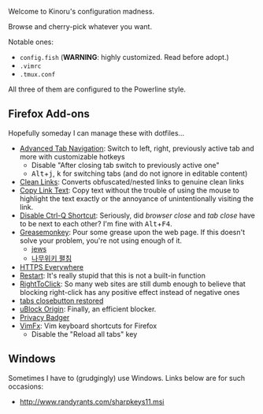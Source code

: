 Welcome to Kinoru's configuration madness.

Browse and cherry-pick whatever you want.

Notable ones:

- `config.fish` (**WARNING**: highly customized. Read before adopt.)
- `.vimrc`
- `.tmux.conf`

All three of them are configured to the Powerline style.

## Firefox Add-ons

Hopefully someday I can manage these with dotfiles…

- [Advanced Tab Navigation](https://addons.mozilla.org/en-US/firefox/addon/advanced-tab-navigation/): Switch to left, right, previously active tab and more with customizable hotkeys
    - Disable "After closing tab switch to previously active one"
    - <kbd>Alt</kbd>+<kbd>j</kbd>, <kbd>k</kbd> for switching tabs (and do not ignore in editable content)
- [Clean Links](https://addons.mozilla.org/en-US/firefox/addon/clean-links/): Converts obfuscated/nested links to genuine clean links
- [Copy Link Text](https://addons.mozilla.org/en-US/firefox/addon/copy-link-text-4750/): Copy text without the trouble of using the mouse to highlight the text exactly or the annoyance of unintentionally visiting the link.
- [Disable Ctrl-Q Shortcut](https://addons.mozilla.org/en-US/firefox/addon/disable-ctrl-q-shortcut/): Seriously, did _browser close_ and _tab close_ have to be next to each other? I'm fine with <kbd>Alt</kbd>+<kbd>F4</kbd>.
- [Greasemonkey](http://www.greasespot.net/): Pour some grease upon the web page. If this doesn't solve your problem, you're not using enough of it.
    - [jews](https://github.com/disjukr/jews)
    - [나무위키 펼침](https://github.com/kinoru/namuwiki-unfold)
- [HTTPS Everywhere](https://www.eff.org/https-everywhere)
- [Restart](https://addons.mozilla.org/en-US/firefox/addon/re-start/): It's really stupid that this is not a built-in function
- [RightToClick](https://addons.mozilla.org/en-US/firefox/addon/righttoclick/): So many web sites are still dumb enough to believe that blocking right-click has any positive effect instead of negative ones
- [tabs closebutton restored](https://addons.mozilla.org/en-US/firefox/addon/tabs-closebutton-restored/)
- [uBlock Origin](https://github.com/gorhill/uBlock): Finally, an efficient blocker.
- [Privacy Badger](https://www.eff.org/privacybadger)
- [VimFx](https://github.com/akhodakivskiy/VimFx): Vim keyboard shortcuts for Firefox
    - Disable the "Reload all tabs" key

## Windows

Sometimes I have to (grudgingly) use Windows. Links below are for such occasions:

- <http://www.randyrants.com/sharpkeys11.msi>
